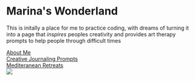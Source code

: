 <head> 
  <h1> Marina's Wonderland </h1>
</head>
<p> This is initally a place for me to practice coding, with dreams of turning it into a page that <i> inspires </i> peoples creativity and provides art therapy prompts to help people through difficult times</p> 
<a href="index.html">About Me</a> <br>
<a href="index.html">Creative Journaling Prompts</a> <br>
<a href="index.html">Mediteranean Retreats</a> <br>
<img src="https://format.creatorcdn.com/8bf03173-7d66-4ae2-967a-550eba978a07/0/0/0/0,0,2537,3488,400,3488/0-0-0/c50765f2-a651-48b4-b0d7-8d653ad229f6/1/1/NYT3.jpg?fjkss=exp=1995049693~hmac=c76173f831a87fe92cadac824efb78a0f977b72af9d55dece97679caf7b1a7c4&400">

